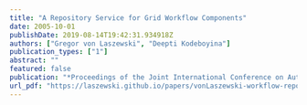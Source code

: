 ```yaml
---
title: "A Repository Service for Grid Workflow Components"
date: 2005-10-01
publishDate: 2019-08-14T19:42:31.934918Z
authors: ["Gregor von Laszewski", "Deepti Kodeboyina"]
publication_types: ["1"]
abstract: ""
featured: false
publication: "*Proceedings of the Joint International Conference on Autonomic and Autonomous Systems and International Conference on Networking and Services*"
url_pdf: "https://laszewski.github.io/papers/vonLaszewski-workflow-repository.pdf"
---
```


